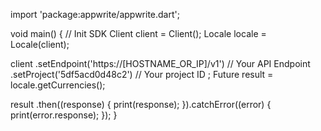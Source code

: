 import 'package:appwrite/appwrite.dart';

void main() { // Init SDK
  Client client = Client();
  Locale locale = Locale(client);

  client
    .setEndpoint('https://[HOSTNAME_OR_IP]/v1') // Your API Endpoint
    .setProject('5df5acd0d48c2') // Your project ID
  ;
  Future result = locale.getCurrencies();

  result
    .then((response) {
      print(response);
    }).catchError((error) {
      print(error.response);
  });
}
